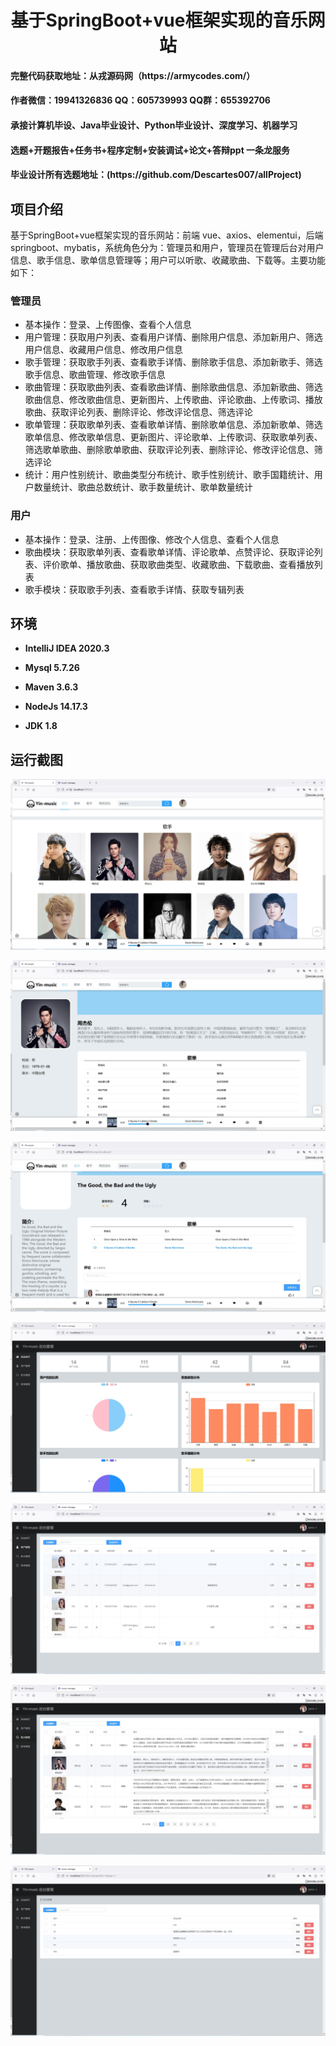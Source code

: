 <h1 align="center">基于SpringBoot+vue框架实现的音乐网站</h1></p>

<h4> 完整代码获取地址：从戎源码网（https://armycodes.com/） </h4>
<h4> 作者微信：19941326836 QQ：605739993 QQ群：655392706 </h4>
<h4> 承接计算机毕设、Java毕业设计、Python毕业设计、深度学习、机器学习 </h4>
<h4> 选题+开题报告+任务书+程序定制+安装调试+论文+答辩ppt 一条龙服务 </h4>
<h4> 毕业设计所有选题地址：(https://github.com/Descartes007/allProject) </h4>

## 项目介绍

基于SpringBoot+vue框架实现的音乐网站：前端 vue、axios、elementui，后端 springboot、mybatis，系统角色分为：管理员和用户，管理员在管理后台对用户信息、歌手信息、歌单信息管理等；用户可以听歌、收藏歌曲、下载等。主要功能如下：

### 管理员

- 基本操作：登录、上传图像、查看个人信息
- 用户管理：获取用户列表、查看用户详情、删除用户信息、添加新用户、筛选用户信息、收藏用户信息、修改用户信息
- 歌手管理：获取歌手列表、查看歌手详情、删除歌手信息、添加新歌手、筛选歌手信息、歌曲管理、修改歌手信息
- 歌曲管理：获取歌曲列表、查看歌曲详情、删除歌曲信息、添加新歌曲、筛选歌曲信息、修改歌曲信息、更新图片、上传歌曲、评论歌曲、上传歌词、播放歌曲、获取评论列表、删除评论、修改评论信息、筛选评论
- 歌单管理：获取歌单列表、查看歌单详情、删除歌单信息、添加新歌单、筛选歌单信息、修改歌单信息、更新图片、评论歌单、上传歌词、获取歌单列表、筛选歌单歌曲、删除歌单歌曲、获取评论列表、删除评论、修改评论信息、筛选评论
- 统计：用户性别统计、歌曲类型分布统计、歌手性别统计、歌手国籍统计、用户数量统计、歌曲总数统计、歌手数量统计、歌单数量统计

### 用户

- 基本操作：登录、注册、上传图像、修改个人信息、查看个人信息
- 歌曲模块：获取歌单列表、查看歌单详情、评论歌单、点赞评论、获取评论列表、评价歌单、播放歌曲、获取歌曲类型、收藏歌曲、下载歌曲、查看播放列表
- 歌手模块：获取歌手列表、查看歌手详情、获取专辑列表

## 环境

- <b>IntelliJ IDEA 2020.3</b>

- <b>Mysql 5.7.26</b>

- <b>Maven 3.6.3</b>
  
- <b>NodeJs 14.17.3</b>

- <b>JDK 1.8</b>


## 运行截图
![](screenshot/1.png)

![](screenshot/2.png)

![](screenshot/3.png)

![](screenshot/4.png)

![](screenshot/5.png)

![](screenshot/6.png)

![](screenshot/7.png)
